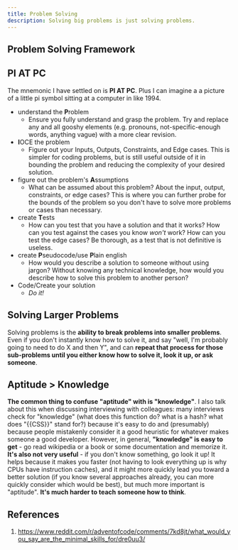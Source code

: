 ```yaml
---
title: Problem Solving
description: Solving big problems is just solving problems.
---
```


## Problem Solving Framework

## PI AT PC

The mnemonic I have settled on is **PI AT PC**. Plus I can imagine a a picture of a little pi symbol sitting at a computer in like 1994.

* understand the **P**roblem
	* Ensure you fully understand and grasp the problem. Try and replace any and all gooshy elements (e.g. pronouns, not-specific-enough words, anything vague) with a more clear revision.
* **I**OCE the problem
  * Figure out your Inputs, Outputs, Constraints, and Edge cases. This is simpler for coding problems, but is still useful outside of it in bounding the problem and reducing the complexity of your desired solution.
* figure out the problem's **A**ssumptions
  * What can be assumed about this problem? About the input, output, constraints, or edge cases? This is where you can further probe for the bounds of the problem so you don't have to solve more problems or cases than necessary.
* create **T**ests
  * How can you test that you have a solution and that it works? How can you test against the cases you know *won't* work? How can you test the edge cases? Be thorough, as a test that is not definitive is useless.
* create **P**seudocode/use **P**lain english
  * How would you describe a solution to someone without using jargon? Without knowing any technical knowledge, how would you describe how to solve this problem to another person?
* Code/Create your solution
  * *Do it!*

## Solving Larger Problems

Solving problems is the **ability to break problems into smaller problems**. Even if you don't instantly know how to solve it, and say "well, I'm probably going to need to do X and then Y", and can **repeat that process for those sub-problems until you either know how to solve it, look it up, or ask someone**.


## Aptitude > Knowledge

**The common thing to confuse "aptitude" with is "knowledge"**.  I also talk about this when discussing interviewing with colleagues: many interviews check for "knowledge" (what does this function do? what is a hash? what does "{{CSS}}" stand for?) because it's easy to do and (presumably) because people mistakenly consider it a good heuristic for whatever makes someone a good developer.  However, in general, **"knowledge" is easy to get** - go read wikipedia or a book or some documentation and memorize it.  **It's also not very useful** - if you don't know something, go look it up!  It helps because it makes you faster (not having to look everything up is why CPUs have instruction caches), and it might more quickly lead you toward a better solution (if you know several approaches already, you can more quickly consider which would be best), but much more important is "aptitude".  **It's much harder to teach someone how to think**.

## References

1. https://www.reddit.com/r/adventofcode/comments/7kd8jt/what_would_you_say_are_the_minimal_skills_for/dre0uu3/
